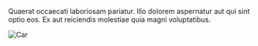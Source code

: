 Quaerat occaecati laboriosam pariatur. Illo dolorem aspernatur aut qui sint optio eos. Ex aut reiciendis molestiae quia magni voluptatibus.

![Car]($ref/images/cars/fire-department.jpg)
